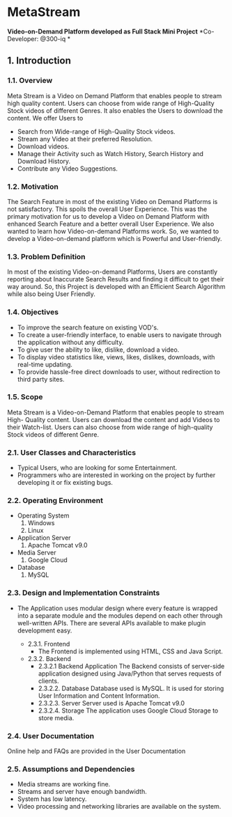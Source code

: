 # MetaStream
**Video-on-Demand Platform developed as Full Stack Mini Project** 
*Co-Developer: @300-iq *
## 1. Introduction
### 1.1. Overview
Meta Stream is a Video on Demand Platform that enables people to stream high
quality content. Users can choose from wide range of High-Quality Stock videos of
different Genres. It also enables the Users to download the content.
We offer Users to
* Search from Wide-range of High-Quality Stock videos.
* Stream any Video at their preferred Resolution.
* Download videos.
* Manage their Activity such as Watch History, Search History and Download History.
* Contribute any Video Suggestions.
### 1.2. Motivation
The Search Feature in most of the existing Video on Demand Platforms is not
satisfactory. This spoils the overall User Experience. This was the primary motivation
for us to develop a Video on Demand Platform with enhanced Search Feature and a better
overall User Experience. We also wanted to learn how Video-on-demand Platforms
work. So, we wanted to develop a Video-on-demand platform which is Powerful and
User-friendly.
### 1.3. Problem Definition
In most of the existing Video-on-demand Platforms, Users are constantly reporting
about Inaccurate Search Results and finding it difficult to get their way around. So, this
Project is developed with an Efficient Search Algorithm while also being User Friendly.
### 1.4. Objectives
* To improve the search feature on existing VOD's.
* To create a user-friendly interface, to enable users to navigate through the application without any difficulty.
* To give user the ability to like, dislike, download a video.
* To display video statistics like, views, likes, dislikes, downloads, with real-time updating.
* To provide hassle-free direct downloads to user, without redirection to third party sites.
### 1.5. Scope
Meta Stream is a Video-on-Demand Platform that enables people to stream High-
Quality content. Users can download the content and add Videos to their Watch-list.
Users can also choose from wide range of high-quality Stock videos of different Genre.

### 2.1. User Classes and Characteristics
* Typical Users, who are looking for some Entertainment.
* Programmers who are interested in working on the project by further developing it or fix existing bugs.
### 2.2. Operating Environment
* Operating System
    1. Windows
    2. Linux
* Application Server
    1. Apache Tomcat v9.0
* Media Server
    1. Google Cloud
* Database
    1. MySQL

### 2.3. Design and Implementation Constraints
- The Application uses modular design where every feature is wrapped into a separate
module and the modules depend on each other through well-written APIs. There are several
APIs available to make plugin development easy.

    - 2.3.1. Frontend
        - The Frontend is implemented using HTML, CSS and Java Script.
    - 2.3.2. Backend
        - 2.3.2.1 Backend Application
            The Backend consists of server-side application designed using Java/Python that serves requests of clients.
        - 2.3.2.2. Database
            Database used is MySQL. It is used for storing User Information and Content Information.
        - 2.3.2.3. Server
            Server used is Apache Tomcat v9.0
        - 2.3.2.4. Storage
            The application uses Google Cloud Storage to store media.
### 2.4. User Documentation
Online help and FAQs are provided in the User Documentation
### 2.5. Assumptions and Dependencies
* Media streams are working fine.
* Streams and server have enough bandwidth.
* System has low latency.
* Video processing and networking libraries are available on the system.